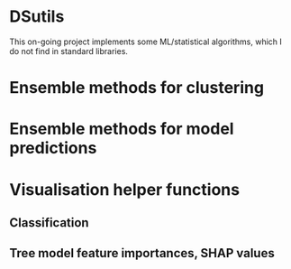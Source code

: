 # DSutils

This on-going project implements some ML/statistical algorithms, which I do not find in standard libraries.

# Ensemble methods for clustering

# Ensemble methods for model predictions

# Visualisation helper functions

## Classification
## Tree model feature importances, SHAP values

